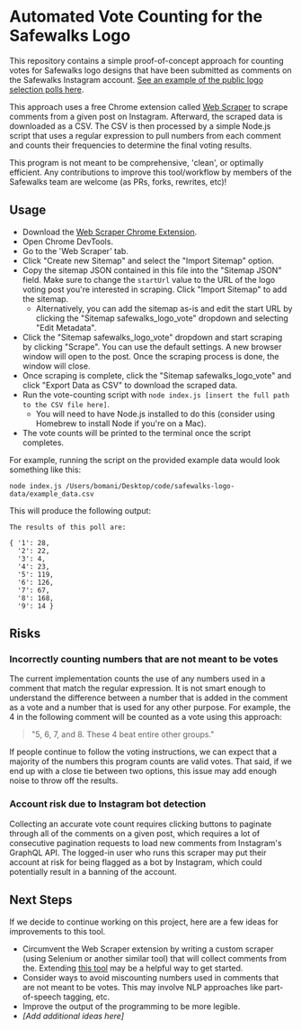 # Automated Vote Counting for the Safewalks Logo

This repository contains a simple proof-of-concept approach for counting votes for Safewalks logo designs that have been submitted as comments on the Safewalks Instagram account. [See an example of the public logo selection polls here](https://www.instagram.com/p/CNoSB5ZDGfI/).

This approach uses a free Chrome extension called [Web Scraper](https://chrome.google.com/webstore/detail/web-scraper-free-web-scra/jnhgnonknehpejjnehehllkliplmbmhn/related?hl=en) to scrape comments from a given post on Instagram. Afterward, the scraped data is downloaded as a CSV. The CSV is then processed by a simple Node.js script that uses a regular expression to pull numbers from each comment and counts their frequencies to determine the final voting results. 

This program is not meant to be comprehensive, 'clean', or optimally efficient. Any contributions to improve this tool/workflow by members of the Safewalks team are welcome (as PRs, forks, rewrites, etc)!

## Usage
- Download the [Web Scraper Chrome Extension](https://chrome.google.com/webstore/detail/web-scraper-free-web-scra/jnhgnonknehpejjnehehllkliplmbmhn/related?hl=en).
- Open Chrome DevTools.
- Go to the 'Web Scraper' tab.
- Click "Create new Sitemap" and select the "Import Sitemap" option.
- Copy the sitemap JSON contained in this file into the "Sitemap JSON" field. Make sure to change the `startUrl` value to the URL of the logo voting post you're interested in scraping. Click "Import Sitemap" to add the sitemap.
    - Alternatively, you can add the sitemap as-is and edit the start URL by clicking the "Sitemap safewalks_logo_vote" dropdown and selecting "Edit Metadata".
- Click the "Sitemap safewalks_logo_vote" dropdown and start scraping by clicking "Scrape". You can use the default settings. A new browser window will open to the post. Once the scraping process is done, the window will close.
- Once scraping is complete, click the "Sitemap safewalks_logo_vote" and click "Export Data as CSV" to download the scraped data.
- Run the vote-counting script with `node index.js [insert the full path to the CSV file here]`. 
    - You will need to have Node.js installed to do this (consider using Homebrew to install Node if you're on a Mac).
- The vote counts will be printed to the terminal once the script completes.

For example, running the script on the provided example data would look something like this:
```
node index.js /Users/bomani/Desktop/code/safewalks-logo-data/example_data.csv
```

This will produce the following output:
```
The results of this poll are:

{ '1': 28,
  '2': 22,
  '3': 4,
  '4': 23,
  '5': 119,
  '6': 126,
  '7': 67,
  '8': 168,
  '9': 14 }
```

## Risks
### Incorrectly counting numbers that are not meant to be votes 
The current implementation counts the use of any numbers used in a comment that match the regular expression. It is not smart enough to understand the difference between a number that is added in the comment as a vote and a number that is used for any other purpose. For example, the 4 in the following comment will be counted as a vote using this approach:
> "5, 6, 7, and 8. These 4 beat entire other groups."

If people continue to follow the voting instructions, we can expect that a majority of the numbers this program counts are valid votes. That said, if we end up with a close tie between two options, this issue may add enough noise to throw off the results.

### Account risk due to Instagram bot detection
Collecting an accurate vote count requires clicking buttons to paginate through all of the comments on a given post, which requires a lot of consecutive pagination requests to load new comments from Instagram's GraphQL API. The logged-in user who runs this scraper may put their account at risk for being flagged as a bot by Instagram, which could potentially result in a banning of the account.

## Next Steps
If we decide to continue working on this project, here are a few ideas for improvements to this tool.
- Circumvent the Web Scraper extension by writing a custom scraper (using Selenium or another similar tool) that will collect comments from the. Extending [this tool](https://github.com/aahouzi/Instagram-Scraper-2021#bulb-scraping-comments) may be a helpful way to get started.
- Consider ways to avoid miscounting numbers used in comments that are not meant to be votes. This may involve NLP approaches like part-of-speech tagging, etc.
- Improve the output of the programming to be more legible.
- _[Add additional ideas here]_